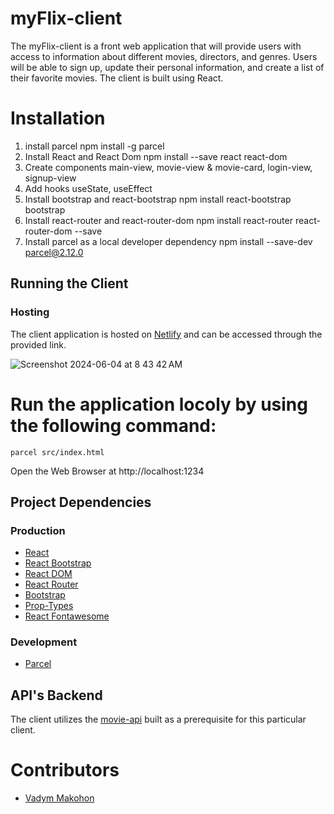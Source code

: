 # myFlix-client

The myFlix-client is a front web application that will provide users with access to information about different movies, directors, and genres. Users will be able to sign up, update their personal information, and create a list of their favorite movies. The client is built using React.

# Installation

1. install parcel npm install -g parcel
2. Install React and React Dom npm install --save react react-dom
3. Create components main-view, movie-view & movie-card, login-view, signup-view
4. Add hooks useState, useEffect
5. Install bootstrap and react-bootstrap  npm install react-bootstrap bootstrap
6. Install react-router and react-router-dom npm install react-router react-router-dom --save
7. Install parcel as a local developer dependency npm install --save-dev parcel@2.12.0

## Running the Client
### Hosting
The client application is hosted on [Netlify](https://movie-app-777777.netlify.app/) and can be accessed through the provided link.

![Screenshot 2024-06-04 at 8 43 42 AM](https://github.com/VadymMakohon/myFlix-client/assets/138728243/afef05c8-3a48-4b8d-a729-4795df59575e)

# Run the application locoly by using the following command:
```
parcel src/index.html
```
Open the Web Browser at http://localhost:1234

## Project Dependencies
### Production
- [React](https://react.dev/)
- [React Bootstrap](https://react-bootstrap.netlify.app/)
- [React DOM](https://legacy.reactjs.org/docs/react-dom.html)
- [React Router](https://reactrouter.com/en/main)
- [Bootstrap](https://getbootstrap.com/)
- [Prop-Types](https://www.npmjs.com/package/prop-types)
- [React Fontawesome](https://docs.fontawesome.com/web/use-with/react/)
### Development
- [Parcel](https://parceljs.org/)

## API's Backend
The client utilizes the [movie-api](https://vadymmakohon.github.io/myFlix/) built as a prerequisite for this particular client.

# Contributors

- [Vadym Makohon](https://github.com/VadymMakohon)
